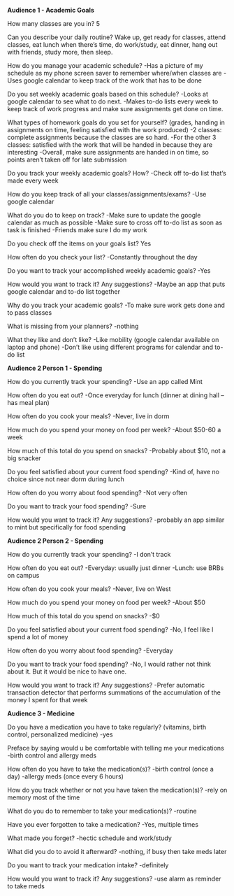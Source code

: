 **Audience 1 - Academic Goals**

How many classes are you in?
5

Can you describe your daily routine?
Wake up, get ready for classes, attend classes, eat lunch when there’s time, do work/study, eat dinner, hang out with friends, study more, then sleep.

How do you manage your academic schedule? 
-Has a picture of my schedule as my phone screen saver to remember where/when classes are
-Uses google calendar to keep track of the work that has to be done

Do you set weekly academic goals based on this schedule? 
-Looks at google calendar to see what to do next. 
-Makes to-do lists every week to keep track of work progress and make sure assignments get done on time.

What types of homework goals do you set for yourself? (grades, handing in assignments on time, feeling satisfied with the work produced)
-2 classes: complete assignments because the classes are so hard. 
-For the other 3 classes: satisfied with the work that will be handed in because they are interesting
-Overall, make sure assignments are handed in on time, so points aren’t taken off for late submission

Do you track your weekly academic goals? How?
-Check off to-do list that’s made every week

How do you keep track of all your classes/assignments/exams?
-Use google calendar

What do you do to keep on track?
-Make sure to update the google calendar as much as possible
-Make sure to cross off to-do list as soon as task is finished
-Friends make sure I do my work

Do you check off the items on your goals list? 
Yes

How often do you check your list? 
-Constantly throughout the day

Do you want to track your accomplished weekly academic goals?
-Yes

How would you want to track it? Any suggestions? 
-Maybe an app that puts google calendar and to-do list together

Why do you track your academic goals?
-To make sure work gets done and to pass classes

What is missing from your planners?
-nothing

What they like and don’t like?
-Like mobility (google calendar available on laptop and phone)
-Don’t like using different programs for calendar and to-do list

**Audience 2 Person 1 - Spending**

How do you currently track your spending?
-Use an app called Mint

How often do you eat out?
-Once everyday for lunch (dinner at dining hall – has meal plan)

How often do you cook your meals? 
-Never, live in dorm

How much do you spend your money on food per week?
-About $50-60 a week

How much of this total do you spend on snacks? 
-Probably about $10, not a big snacker

Do you feel satisfied about your current food spending? 
-Kind of, have no choice since not near dorm during lunch

How often do you worry about food spending? 
-Not very often

Do you want to track your food spending? 
-Sure

How would you want to track it? Any suggestions? 
-probably an app similar to mint but specifically for food spending

**Audience 2 Person 2 - Spending**

How do you currently track your spending?
-I don’t track 

How often do you eat out?
-Everyday: usually just dinner
-Lunch: use BRBs on campus

How often do you cook your meals? 
-Never, live on West

How much do you spend your money on food per week?
-About $50

How much of this total do you spend on snacks? 
-$0

Do you feel satisfied about your current food spending? 
-No, I feel like I spend a lot of money

How often do you worry about food spending? 
-Everyday

Do you want to track your food spending? 
-No, I would rather not think about it. But it would be nice to have one.

How would you want to track it? Any suggestions? 
-Prefer automatic transaction detector that performs summations of the accumulation of the money I spent for that week

**Audience 3 - Medicine**

Do you have a medication you have to take regularly?  (vitamins, birth control, personalized medicine)
-yes

Preface by saying would u be comfortable with telling me your medications
-birth control and allergy meds 

How often do you have to take the medication(s)?
-birth control (once a day)
-allergy meds (once every 6 hours)

How do you track whether or not you have taken the medication(s)?
-rely on memory most of the time

What do you do to remember to take your medication(s)?
-routine

Have you ever forgotten to take a medication?
-Yes, multiple times

What made you forget?
-hectic schedule and work/study

What did you do to avoid it afterward? 
-nothing, if busy then take meds later

Do you want to track your medication intake?
-definitely

How would you want to track it? Any suggestions? 
-use alarm as reminder to take meds
